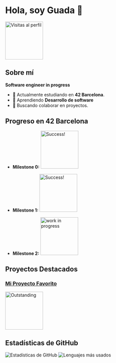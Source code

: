 
# Hola, soy Guada 👋

<img src="https://komarev.com/ghpvc/?username=tu-usuario&color=brightgreen" alt="Visitas al perfil" width="120"/>

## Sobre mí

**Software engineer in progress**

- 🔭 Actualmente estudiando en **42 Barcelona**.
- 🌱 Aprendiendo **Desarrollo de software**
- 👯 Buscando colaborar en proyectos.

## Progreso en 42 Barcelona

- **Milestone 0:** 
  <img src="https://img.shields.io/badge/Status-Complete-brightgreen" alt="Success!" width="120"/>

- **Milestone 1:** 
  <img src="https://img.shields.io/badge/Status-Complete-brightgreen" alt="Success!" width="120"/>

- **Milestone 2:** 
  <img src="https://img.shields.io/badge/Status-Pending-red" alt="work in progress" width="120"/>

## Proyectos Destacados

### [Mi Proyecto Favorito](https://github.com/guadix00/get_next_line_bonus)
<img src="https://img.shields.io/badge/Outstanding-%E2%9C%94%20125/100-brightgreen" alt="Outstanding" width="120"/>

## Estadísticas de GitHub

![Estadísticas de GitHub](https://github-readme-stats.vercel.app/api?username=guadix00&show_icons=true&theme=radical)
![Lenguajes más usados](https://github-readme-stats.vercel.app/api/top-langs/?username=guadix00&layout=compact&theme=radical)




